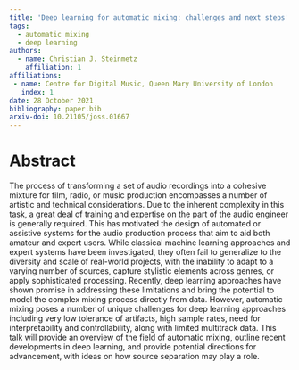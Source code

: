 ```yaml
---
title: 'Deep learning for automatic mixing: challenges and next steps'
tags:
  - automatic mixing
  - deep learning
authors:
  - name: Christian J. Steinmetz
    affiliation: 1
affiliations:
 - name: Centre for Digital Music, Queen Mary University of London
   index: 1
date: 28 October 2021
bibliography: paper.bib
arxiv-doi: 10.21105/joss.01667
---
```


# Abstract
The process of transforming a set of audio recordings into a cohesive mixture for film, radio, or music production encompasses a number of artistic and technical considerations. 
Due to the inherent complexity in this task, a great deal of training and expertise on the part of the audio engineer is generally required. 
This has motivated the design of automated or assistive systems for the audio production process that aim to aid both amateur and expert users. 
While classical machine learning approaches and expert systems have been investigated, they often fail to generalize to the diversity and scale of real-world projects, with the inability to adapt to a varying number of sources, capture stylistic elements across genres, or apply sophisticated processing. 
Recently, deep learning approaches have shown promise in addressing these limitations and bring the potential to model the complex mixing process directly from data. 
However, automatic mixing poses a number of unique challenges for deep learning approaches including very low tolerance of artifacts, high sample rates, need for interpretability and controllability, along with limited multitrack data. 
This talk will provide an overview of the field of automatic mixing, outline recent developments in deep learning, and provide potential directions for advancement, with ideas on how source separation may play a role. 